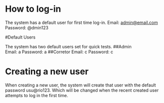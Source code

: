# How to log-in

The system has a default user for first time log-in.
Email: admin@email.com
Password: @dmin123

#Default Users

The system has two default users set for quick tests.
##Admin  
Email: a 
Password: a
##Corretor
Email: c
Password: c

# Creating a new user

When creating a new user, the system will create that user with the default password usu@rio123. Which will be changed when the recent created user attempts to log in the first time.

